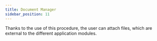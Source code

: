 ```yaml
---
title: Document Manager
sidebar_position: 11
---
```


Thanks to the use of this procedure, the user can attach files, which are external to the different application modules. 







